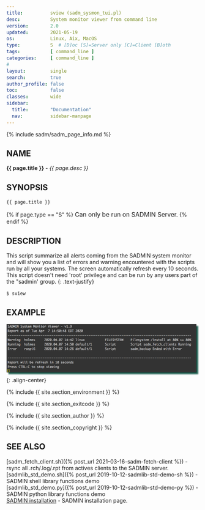 ```yaml
---
title:          sview (sadm_sysmon_tui.pl)
desc:           System monitor viewer from command line
version:        2.0
updated:        2021-05-19
os:             Linux, Aix, MacOS
type:           S  # [D]oc [S]=Server only [C]=Client [B]oth
tags:           [ command_line ] 
categories:     [ command_line ] 
#
layout:         single
search:         true
author_profile: false
toc:            false
classes:        wide
sidebar:
  title:        "Documentation"
  nav:          sidebar-manpage
---
```


<a id="top_of_page"></a>
{% include sadm/sadm_page_info.md %}

<a id="name"></a>
## NAME
**{{ page.title }}** - *{{ page.desc }}*   



<a id="synopsis"></a>
## SYNOPSIS

```bash
{{ page.title }} 
```
{% if page.type == "S" %}
<font size="3">Can only be run on SADMIN Server.</font>
{% endif %}



<a id="description"></a>
## DESCRIPTION

This script summarize all alerts coming from the SADMIN system monitor and will show you a 
list of errors and warning encountered with the scripts run by all your systems. The screen 
automatically refresh every 10 seconds. This script doesn't need 'root' privilege and can be run 
by any users part of the "sadmin' group.
{: .text-justify}
 
```bash
$ sview 
```


<a id="examples"></a>
## EXAMPLE

![sview (sadm_sysmon_tui.pl)](/assets/img/man/sadm_sysmon_tui.png){: .align-center}


{% include {{ site.section_environment }} %}

{% include {{ site.section_exitcode    }} %}

{% include {{ site.section_author      }} %}

{% include {{ site.section_copyright   }} %}


<a id="seealso"></a>
## SEE ALSO

[sadm_fetch_client.sh]({% post_url 2021-03-16-sadm-fetch-client %}) - rsync all .rch/.log/.rpt from actives clients to the SADMIN server.  
[sadmlib_std_demo.sh]({% post_url 2019-10-12-sadmlib-std-demo-sh %}) - SADMIN shell library functions demo   
[sadmlib_std_demo.py]({% post_url 2019-10-12-sadmlib-std-demo-py %}) - SADMIN python library functions demo  
[SADMIN installation](/_pages/install) - SADMIN installation page. 